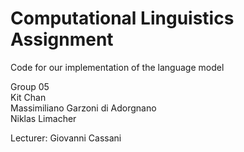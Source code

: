 # Computational Linguistics Assignment
Code for our implementation of the language model

Group 05
<br>
Kit Chan
<br>
Massimiliano Garzoni di Adorgnano
<br>
Niklas Limacher

Lecturer: Giovanni Cassani
